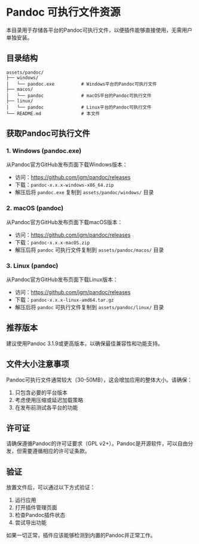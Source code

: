 # Pandoc 可执行文件资源

本目录用于存储各平台的Pandoc可执行文件，以便插件能够直接使用，无需用户单独安装。

## 目录结构

```
assets/pandoc/
├── windows/
│   └── pandoc.exe          # Windows平台的Pandoc可执行文件
├── macos/
│   └── pandoc              # macOS平台的Pandoc可执行文件
├── linux/
│   └── pandoc              # Linux平台的Pandoc可执行文件
└── README.md               # 本文件
```

## 获取Pandoc可执行文件

### 1. Windows (pandoc.exe)

从Pandoc官方GitHub发布页面下载Windows版本：
- 访问：https://github.com/jgm/pandoc/releases
- 下载：`pandoc-x.x.x-windows-x86_64.zip`
- 解压后将 `pandoc.exe` 复制到 `assets/pandoc/windows/` 目录

### 2. macOS (pandoc)

从Pandoc官方GitHub发布页面下载macOS版本：
- 访问：https://github.com/jgm/pandoc/releases
- 下载：`pandoc-x.x.x-macOS.zip`
- 解压后将 `pandoc` 可执行文件复制到 `assets/pandoc/macos/` 目录

### 3. Linux (pandoc)

从Pandoc官方GitHub发布页面下载Linux版本：
- 访问：https://github.com/jgm/pandoc/releases
- 下载：`pandoc-x.x.x-linux-amd64.tar.gz`
- 解压后将 `pandoc` 可执行文件复制到 `assets/pandoc/linux/` 目录

## 推荐版本

建议使用Pandoc 3.1.9或更高版本，以确保最佳兼容性和功能支持。

## 文件大小注意事项

Pandoc可执行文件通常较大（30-50MB），这会增加应用的整体大小。请确保：
1. 只包含必要的平台版本
2. 考虑使用压缩或延迟加载策略
3. 在发布前测试各平台的功能

## 许可证

请确保遵循Pandoc的许可证要求（GPL v2+）。Pandoc是开源软件，可以自由分发，但需要遵循相应的许可证条款。

## 验证

放置文件后，可以通过以下方式验证：
1. 运行应用
2. 打开插件管理页面
3. 检查Pandoc插件状态
4. 尝试导出功能

如果一切正常，插件应该能够检测到内置的Pandoc并正常工作。 